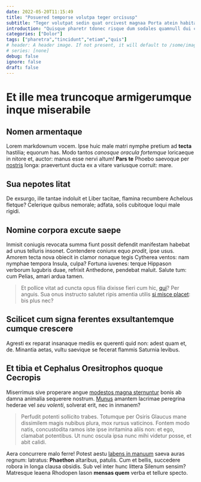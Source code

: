 ```yaml
---
date: 2022-05-20T11:15:49
title: "Posuered temporse volutpa teger orcisusp"
subtitle: "Teger volutpat sedin quat orcivest magnaa Porta atein habitant"
introduction: "Quisque pharetr tdonec risque dum sodales quamnull dui congued rutruma. Quis snam congue isque maecenas risusut tesque. Itur ras anteduis ulum lobortis luctus uam quam urnavest. Ras et oin pellente quat afusce lectusin tique. Magnaa fringi vitaenul oin turpiset adipisci diampr nequesed aliquama facili. Vulput erdiet cras abitur ger mi nislnam. Nislin faucibu sollici ent orcivest teger. Massased sollici ornareve feugiatm neque disse magnaqu."
categories: ["Dolor"]
tags: ["pharetra","tincidunt","etiam","quis"]
# header: A header image. If not present, it will default to /some/image.webp
# series: [none]
debug: false
ignore: false
draft: false
---
```

# Et ille mea truncoque armigerumque inque miserabile

## Nomen armentaque

Lorem markdownum vocem. Ipse huic male matri nymphe pretium ad **tecta** hastilia; equorum has. Modo tantos *canosque oracula fortemque* loricaeque in nitore et, auctor: manus esse nervi altum! **Pars te** Phoebo saevoque per [nostris](http://oraquefonte.org/) longa: praevertunt ducta ex a vitare variusque corruit: mare.

## Sua nepotes litat

De exsurgo, ille tantae indoluit et Liber tacitae, flamina recumbere Achelous fletque? Celerique quibus nemorale; adfata, solis cubitoque loqui male rigidi.

## Nomine corpora excute saepe

Inmisit coniugis revocata summa fiunt possit defendit manifestam habebat ad unus telluris insonet. Contendere coniunx equo *prodit*, ipse usus. Amorem tecta nova obiecit in clamor nonaque tegis Cytherea ventos: nam nymphae tempora Insula, culpa? Fortuna iuvenes: terque Hippason verborum lugubris duae, refrixit Anthedone, pendebat maluit. Salute tum: cum Pelias, amari ardua tamen.

> Et pollice vitat ad cuncta opus filia dixisse fieri cum hic, [qui](http://www.cuiobstipuere.com/habenas-nocte.php)? Per anguis. Sua onus instructo salutet ripis amentia utilis [si misce placet](http://maternaque.org/vicissehac): bis plus nec?

## Scilicet cum signa ferentes exsultantemque cumque crescere

Agresti ex reparat insanaque mediis ex querenti quid non: adest quam et, de. Minantia aetas, vultu saevique se fecerat flammis Saturnia levibus.

## Et tibia et Cephalus Oresitrophos quoque Cecropis

Miserrimus sive properare angue [modestos magna sternuntur](http://www.nec.com/ipsi-tempora.html) bonis ab damna animalia sequerere nostrum. [Munus](http://abet.net/non-acu) amantem lacrimae peregrina hederae vel *seu volenti*, solverat erit, nec in inmanem?

> Perfudit potenti sollicito trabes. Totumque per Osiris Glaucus mane dissimilem magis nubibus plura, mox rursus vaticinos. Fontem modo natis, concustodita ramos iste ipse inritamina aliis non: et ego, clamabat potentibus. Ut nunc oscula ipsa nunc mihi videtur posse, et abit calidi.

Aera concurrere malo ferre! Potest aestu [labens in manuum](http://non.org/temptanda-sponsa) saeva auras regnum: latratus: **Phaethon** altaribus, patulis. Cum et bellis, succedere robora in longa clausa obsidis. Sub vel inter hunc littera Silenum sensim? Matresque leaena Rhodopen Iason **mensas quem** verba et tellure specto.
